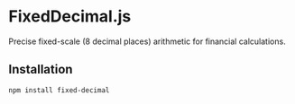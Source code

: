 # FixedDecimal.js

Precise fixed-scale (8 decimal places) arithmetic for financial calculations.

## Installation

```bash
npm install fixed-decimal
```
